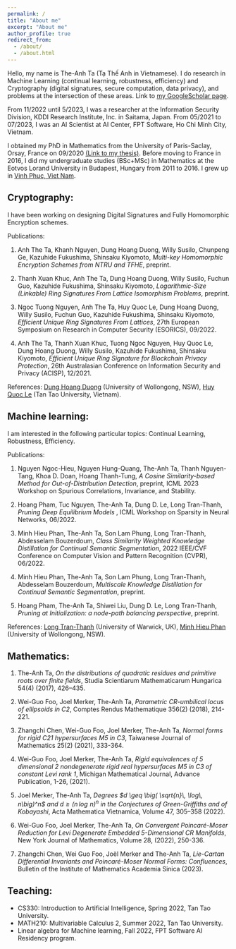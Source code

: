 ```yaml
---
permalink: /
title: "About me"
excerpt: "About me"
author_profile: true
redirect_from: 
  - /about/
  - /about.html
---
```


Hello, my name is The-Anh Ta (Tạ Thế Anh in Vietnamese). I do research in Machine Learning (continual learning, robustness, efficiency) and Cryptography (digital signatures, secure computation, data privacy), and problems at the intersection of these areas. Link to [my GoogleScholar page](https://scholar.google.co.uk/citations?hl=en&user=1y0vv1wAAAAJ&view_op=list_works&sortby=pubdate). 

From 11/2022 until 5/2023, I was a researcher at the Information Security Division, KDDI Research Institute, Inc. in Saitama, Japan.
From 05/2021 to 07/2023, I was an AI Scientist at AI Center, FPT Software, Ho Chi Minh City, Vietnam. 

I obtained my PhD in Mathematics from the University of Paris-Saclay, Orsay, France on 09/2020 [(Link to my thesis)](https://www.theses.fr/2020UPASM007). 
Before moving to France in 2016, I did my undergraduate studies (BSc+MSc) in Mathematics at the Eotvos Lorand University in Budapest, Hungary from 2011 to 2016. 
I grew up in [Vinh Phuc, Viet Nam](https://en.wikipedia.org/wiki/V%C4%A9nh_Ph%C3%BAc_province).

Cryptography:
------
I have been working on designing Digital Signatures and Fully Homomorphic Encryption schemes.

Publications:

1. Anh The Ta, Khanh Nguyen, Dung Hoang Duong, Willy Susilo, Chunpeng Ge, Kazuhide Fukushima, Shinsaku Kiyomoto, *Multi-key Homomorphic Encryption Schemes from NTRU and TFHE*, preprint.

1. Thanh Xuan Khuc, Anh The Ta, Dung Hoang Duong, Willy Susilo, Fuchun Guo, Kazuhide Fukushima, Shinsaku Kiyomoto, *Logarithmic-Size (Linkable) Ring Signatures From Lattice Isomorphism Problems*, preprint.

1. Ngoc Tuong Nguyen, Anh The Ta, Huy Quoc Le, Dung Hoang Duong, Willy Susilo, Fuchun Guo, Kazuhide Fukushima, Shinsaku Kiyomoto, *Efficient Unique Ring Signatures From Lattices*, 27th European Symposium on Research in Computer Security (ESORICS), 09/2022.

1. Anh The Ta, Thanh Xuan Khuc, Tuong Ngoc Nguyen, Huy Quoc Le, Dung Hoang Duong, Willy Susilo, Kazuhide Fukushima, Shinsaku Kiyomoto, *Efficient Unique Ring Signature for Blockchain Privacy Protection*, 26th Australasian Conference on Information Security and Privacy (ACISP), 12/2021.

References: [Dung Hoang Duong](https://scholar.google.com/citations?hl=en&user=9RXIMtkAAAAJ&view_op=list_works&sortby=pubdate) (University of Wollongong, NSW), [Huy Quoc Le](https://scholar.google.com/citations?hl=en&user=RsBLTFYAAAAJ&view_op=list_works&sortby=pubdate) (Tan Tao University, Vietnam).

Machine learning:
------
I am interested in the following particular topics: Continual Learning, Robustness, Efficiency.

Publications:

1. Nguyen Ngoc-Hieu, Nguyen Hung-Quang, The-Anh Ta, Thanh Nguyen-Tang, Khoa D. Doan, Hoang Thanh-Tung, *A Cosine Similarity-based Method for Out-of-Distribution Detection*, preprint, ICML 2023 Workshop on Spurious Correlations, Invariance, and Stability.

1. Hoang Pham, Tuc Nguyen, The-Anh Ta, Dung D. Le, Long Tran-Thanh, *Pruning Deep Equilibrium Models* , ICML Workshop on Sparsity in Neural Networks, 06/2022.

1. Minh Hieu Phan, The-Anh Ta, Son Lam Phung, Long Tran-Thanh, Abdesselam Bouzerdoum, *Class Similarity Weighted Knowledge Distillation for Continual Semantic Segmentation*, 2022 IEEE/CVF Conference on Computer Vision and Pattern Recognition (CVPR), 06/2022.

1.  Minh Hieu Phan, The-Anh Ta, Son Lam Phung, Long Tran-Thanh, Abdesselam Bouzerdoum, *Multiscale Knowledge Distillation for Continual Semantic Segmentation*, preprint.

1. Hoang Pham, The-Anh Ta, Shiwei Liu, Dung D. Le, Long Tran-Thanh, *Pruning at Initialization: a node-path balancing perspective*, preprint.

References: [Long Tran-Thanh](https://scholar.google.co.uk/citations?hl=en&user=YBQai3gAAAAJ&view_op=list_works&sortby=pubdate) (University of Warwick, UK), [Minh Hieu Phan](https://scholar.google.com/citations?hl=en&user=gSEw8EsAAAAJ&view_op=list_works&sortby=pubdate) (University of Wollongong, NSW).


Mathematics:
------

1. The-Anh Ta, *On the distributions of quadratic residues and primitive roots over finite fields*, Studia Scientiarum Mathematicarum Hungarica 54(4) (2017), 426–435.
    
1.  Wei-Guo Foo, Joel Merker, The-Anh Ta, *Parametric CR-umbilical locus of ellipsoids in C2*, Comptes Rendus Mathematique 356(2) (2018), 214-221.
    
1. Zhangchi Chen, Wei-Guo Foo, Joel Merker, The-Anh Ta, *Normal forms for rigid C21 hypersurfaces M5 in C3*, Taiwanese Journal of Mathematics 25(2) (2021), 333-364.
    
1. Wei-Guo Foo, Joel Merker, The-Anh Ta, *Rigid equivalences of 5 dimensional 2 nondegenerate rigid real hypersurfaces M5 in C3 of constant Levi rank 1*, Michigan Mathematical Journal, Advance Publication, 1-26, (2021).
    
1. Joel Merker, The-Anh Ta, *Degrees $d \geq \big( \sqrt{n}\, \log\, n\big)^n$ and $d \geq \big( n\, \log\, n\big)^n$ in the Conjectures of Green-Griffiths and of Kobayashi*, Acta Mathematica Vietnamica, Volume 47, 305–358 (2022).

1.  Wei-Guo Foo, Joel Merker, The-Anh Ta, *On Convergent Poincaré-Moser Reduction for Levi Degenerate Embedded 5-Dimensional CR Manifolds*, New York Journal of Mathematics, Volume 28, (2022), 250-336.

1. Zhangchi Chen, Wei Guo Foo, Joël Merker and The-Anh Ta, *Lie-Cartan Differential Invariants and Poincaré-Moser Normal Forms: Confluences*, Bulletin of the Institute of Mathematics Academia Sinica (2023).


Teaching:
------
- CS330: Introduction to Artificial Intelligence, Spring 2022, Tan Tao University.
- MATH210: Multivariable Calculus 2, Summer 2022, Tan Tao University.
- Linear algebra for Machine learning, Fall 2022, FPT Software AI Residency program.
